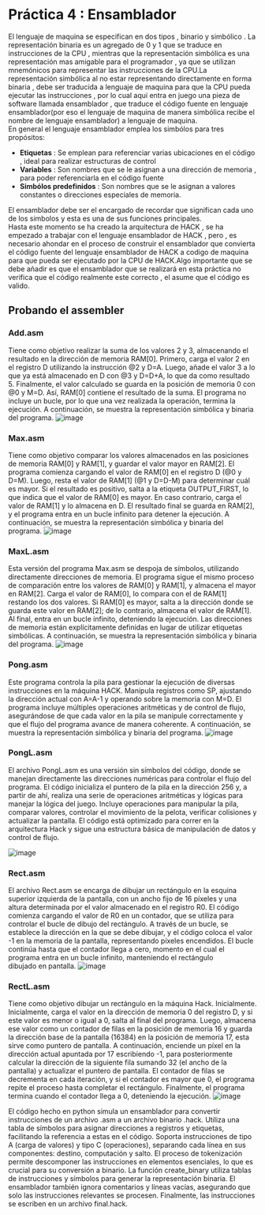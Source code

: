 Práctica 4 : Ensamblador
========================
El lenguaje de maquina se especifican en dos tipos , binario y simbólico . La representación binaria es un agregado de 0 y 1 que se traduce en instrucciones de la CPU , mientras que la representación simbólica es una representación mas amigable para el programador , ya que se utilizan mnemónicos para representar las instrucciones de la CPU.La representación simbólica al no estar representando directamente en forma binaria , debe ser traducida a lenguaje de maquina para que la CPU pueda ejecutar las instrucciones , por lo cual aquí entra en juego una pieza de software llamada ensamblador , que traduce el código fuente en lenguaje ensamblador(por eso el lenguaje de maquina de manera simbólica recibe el nombre de lenguaje ensamblador) a lenguaje de maquina.<br>
En general el lenguaje ensamblador emplea los simbólos para tres propósitos:<br>
- **Etiquetas** : Se emplean para referenciar varias ubicaciones en el código , ideal para realizar estructuras de control
- **Variables** : Son nombres que se le asignan a una dirección de memoria , para poder referenciarla en el código fuente
- **Simbólos predefinidos** : Son nombres que se le asignan a valores constantes o direcciones especiales de memoria.

El ensamblador debe ser el encargado de recordar que significan cada uno de los simbolos y esta es una de sus funciones principales.<br>
Hasta este momento se ha creado la arquitectura de HACK , se ha empezado a trabajar con el lenguaje ensamblador de HACK , pero , es necesario ahondar en el proceso de construir el ensamblador que convierta el código fuente del lenguaje ensamblador de HACK a codigo de maquina para que pueda ser ejecutado por la CPU de HACK.Algo importante que se debe añadir es que el ensamblador que se realizará en esta práctica no verifica que el código realmente este correcto , el asume que el código es valido.<br>

## Probando el assembler
### Add.asm
Tiene como objetivo realizar la suma de los valores 2 y 3, almacenando el resultado en la dirección de memoria RAM[0]. Primero, carga el valor 2 en el registro D utilizando la instrucción @2 y D=A. Luego, añade el valor 3 a lo que ya está almacenado en D con @3 y D=D+A, lo que da como resultado 5. Finalmente, el valor calculado se guarda en la posición de memoria 0 con @0 y M=D. Así, RAM[0] contiene el resultado de la suma. El programa no incluye un bucle, por lo que una vez realizada la operación, termina la ejecución. A continuación, se muestra la representación simbólica y binaria del programa.
![image](https://github.com/user-attachments/assets/8f762e05-996f-487c-836e-c3cb46ce161a)

### Max.asm
Tiene como objetivo comparar los valores almacenados en las posiciones de memoria RAM[0] y RAM[1], y guardar el valor mayor en RAM[2]. El programa comienza cargando el valor de RAM[0] en el registro D (@0 y D=M). Luego, resta el valor de RAM[1] (@1 y D=D-M) para determinar cuál es mayor. Si el resultado es positivo, salta a la etiqueta OUTPUT_FIRST, lo que indica que el valor de RAM[0] es mayor. En caso contrario, carga el valor de RAM[1] y lo almacena en D. El resultado final se guarda en RAM[2], y el programa entra en un bucle infinito para detener la ejecución. A continuación, se muestra la representación simbólica y binaria del programa.
![image](https://github.com/user-attachments/assets/f5259f7f-6292-437f-bfd8-081f5a9c1461)

### MaxL.asm
Esta versión del programa Max.asm se despoja de símbolos, utilizando directamente direcciones de memoria. El programa sigue el mismo proceso de comparación entre los valores de RAM[0] y RAM[1], y almacena el mayor en RAM[2]. Carga el valor de RAM[0], lo compara con el de RAM[1] restando los dos valores. Si RAM[0] es mayor, salta a la dirección donde se guarda este valor en RAM[2]; de lo contrario, almacena el valor de RAM[1]. Al final, entra en un bucle infinito, deteniendo la ejecución. Las direcciones de memoria están explícitamente definidas en lugar de utilizar etiquetas simbólicas. A continuación, se muestra la representación simbólica y binaria del programa.
![image](https://github.com/user-attachments/assets/fb30fff1-7595-495e-a529-36c950c45605)

### Pong.asm
Este programa controla la pila para gestionar la ejecución de diversas instrucciones en la máquina HACK. Manipula registros como SP, ajustando la dirección actual con A=A-1 y operando sobre la memoria con M=D. El programa incluye múltiples operaciones aritméticas y de control de flujo, asegurándose de que cada valor en la pila se manipule correctamente y que el flujo del programa avance de manera coherente. A continuación, se muestra la representación simbólica y binaria del programa.
![image](https://github.com/user-attachments/assets/1ebd9529-e66d-4ce6-bb68-1a04bc09d3c1)

### PongL.asm
El archivo PongL.asm es una versión sin símbolos del código, donde se manejan directamente las direcciones numéricas para controlar el flujo del programa. El código inicializa el puntero de la pila en la dirección 256 y, a partir de ahí, realiza una serie de operaciones aritméticas y lógicas para manejar la lógica del juego. Incluye operaciones para manipular la pila, comparar valores, controlar el movimiento de la pelota, verificar colisiones y actualizar la pantalla. El código está optimizado para correr en la arquitectura Hack y sigue una estructura básica de manipulación de datos y control de flujo.

![image](https://github.com/user-attachments/assets/f6a4936a-0a6f-4e9f-8a54-b10cb95cdd06)

### Rect.asm
El archivo Rect.asm se encarga de dibujar un rectángulo en la esquina superior izquierda de la pantalla, con un ancho fijo de 16 píxeles y una altura determinada por el valor almacenado en el registro R0. El código comienza cargando el valor de R0 en un contador, que se utiliza para controlar el bucle de dibujo del rectángulo. A través de un bucle, se establece la dirección en la que se debe dibujar, y el código coloca el valor -1 en la memoria de la pantalla, representando píxeles encendidos. El bucle continúa hasta que el contador llega a cero, momento en el cual el programa entra en un bucle infinito, manteniendo el rectángulo dibujado en pantalla.
![image](https://github.com/user-attachments/assets/33de4b4a-537b-44cc-9a9a-21ec0c7cfb2b)

### RectL.asm
Tiene como objetivo dibujar un rectángulo en la máquina Hack. Inicialmente. Inicialmente, carga el valor en la dirección de memoria 0 del registro D, y si este valor es menor o igual a 0, salta al final del programa. Luego, almacena ese valor como un contador de filas en la posición de memoria 16 y guarda la dirección base de la pantalla (16384) en la posición de memoria 17, esta sirve como puntero de pantalla. A continuación, enciende un píxel en la dirección actual apuntada por 17 escribiendo -1, para posteriormente calcular la dirección de la siguiente fila sumando 32 (el ancho de la pantalla) y actualizar el puntero de pantalla. El contador de filas se decrementa en cada iteración, y si el contador es mayor que 0, el programa repite el proceso hasta completar el rectángulo. Finalmente, el programa termina cuando el contador llega a 0, deteniendo la ejecución.
![image](https://github.com/user-attachments/assets/f9a51b4f-464d-449d-8d53-b656171fa705)


El código hecho en python simula un ensamblador para convertir instrucciones de un archivo .asm a un archivo binario .hack. Utiliza una tabla de símbolos para asignar direcciones a registros y etiquetas, facilitando la referencia a estas en el código. Soporta instrucciones de tipo A (carga de valores) y tipo C (operaciones), separando cada línea en sus componentes: destino, computación y salto.
El proceso de tokenización permite descomponer las instrucciones en elementos esenciales, lo que es crucial para su conversión a binario. La función create_binary utiliza tablas de instrucciones y símbolos para generar la representación binaria. El ensamblador también ignora comentarios y líneas vacías, asegurando que solo las instrucciones relevantes se procesen. Finalmente, las instrucciones se escriben en un archivo final.hack.



